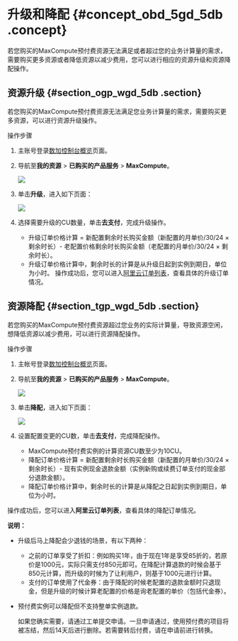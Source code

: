 # 升级和降配 {#concept_obd_5gd_5db .concept}

若您购买的MaxCompute预付费资源无法满足或者超过您的业务计算量的需求，需要购买更多资源或者降低资源以减少费用，您可以进行相应的资源升级和资源降配操作。

## 资源升级 {#section_ogp_wgd_5db .section}

若您购买的MaxCompute预付费资源无法满足您业务计算量的需求，需要购买更多资源，可以进行资源升级操作。

操作步骤

1.  主账号登录[数加控制台概览](https://account.alibabacloud.com/login/login.htm)页面。
2.  导航至**我的资源** \> **已购买的产品服务** \> **MaxCompute**。

    ![](http://static-aliyun-doc.oss-cn-hangzhou.aliyuncs.com/assets/img/11940/15444369811141_zh-CN.png)

3.  单击**升级**，进入如下页面：

    ![](http://static-aliyun-doc.oss-cn-hangzhou.aliyuncs.com/assets/img/11940/15444369811142_zh-CN.png)

4.  选择需要升级的CU数量，单击**去支付**，完成升级操作。

    -   升级订单价格计算 = 新配置剩余时长购买金额（新配置的月单价/30/24 × 剩余时长）- 老配置价格剩余时长购买金额（老配置的月单价/30/24 × 剩余时长）。
    -   升级订单价格计算中，剩余时长的计算是从升级日起到实例到期日，单位为小时。
    操作成功后，您可以进入[阿里云订单列表](https://expense.console.aliyun.com/#/order/list/)，查看具体的升级订单情况。


## 资源降配 {#section_tgp_wgd_5db .section}

若您购买的MaxCompute预付费资源超过您业务的实际计算量，导致资源空闲，想降低资源以减少费用，可以进行资源降配操作。

操作步骤

1.  主帐号登录[数加控制台概览](https://account.alibabacloud.com/login/login.html)页面。
2.  导航至**我的资源** \> **已购买的产品服务** \> **MaxCompute**。

    ![](http://static-aliyun-doc.oss-cn-hangzhou.aliyuncs.com/assets/img/11940/15444369821143_zh-CN.png)

3.  单击**降配**，进入如下页面：

    ![](http://static-aliyun-doc.oss-cn-hangzhou.aliyuncs.com/assets/img/11940/15444369821144_zh-CN.png)

4.  设置配置变更的CU数，单击**去支付**，完成降配操作。
    -   MaxCompute预付费实例的计算资源CU数至少为10CU。
    -   降配订单价格计算 = 新配置剩余时长购买金额（新配置的月单价/30/24 × 剩余时长）- 现有实例现金退款金额（实例新购或续费订单支付的现金部分退款金额）。
    -   降配订单价格计算中，剩余时长的计算是从降配之日起到实例到期日，单位为小时。

操作成功后，您可以进入**阿里云订单列表**，查看具体的降配订单情况。

**说明：** 

-   升级后马上降配会少退钱的场景，有以下两种：
    -   之前的订单享受了折扣：例如购买1年，由于现在1年是享受85折的，若原价是1000元，实际只需支付850元即可。在降配计算退款的时候会基于850元计算，而升级的时候为了让利用户，则基于1000元进行计算。
    -   支付的订单使用了代金券：由于降配的时候老配置的退款金额时只退现金，但是升级的时候计算老配置的价格是询老配置的单价（包括代金券）。
-   预付费实例可以降配但不支持整单实例退款。

    如果您确实需要，请通过工单提交申请。一旦申请通过，使用预付费的项目将被冻结，然后14天后进行删除。若需要转后付费，请在申请前进行转换。


